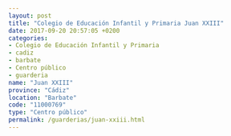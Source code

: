 ```yaml
---
layout: post
title: "Colegio de Educación Infantil y Primaria Juan XXIII"
date: 2017-09-20 20:57:05 +0200
categories:
- Colegio de Educación Infantil y Primaria
- cadiz
- barbate
- Centro público
- guarderia
name: "Juan XXIII"
province: "Cádiz"
location: "Barbate"
code: "11000769"
type: "Centro público"
permalink: /guarderias/juan-xxiii.html
---
```

